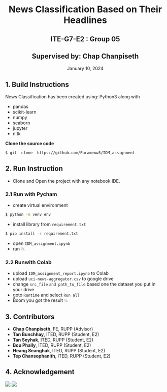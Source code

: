 <div style='text-align: center;'>
<h1>News Classification Based on Their Headlines</h1>
<h2>ITE-G7-E2 : Group 05</h2>
<h2>Supervised by: Chap Chanpiseth</h2>
 January 10, 2024
</div>

## 1. Build Instructions

News Classification has been created using: Python3 along with 
* pandas
* scikit-learn
* numpy
* seaborn
* jupyter
* nltk

**Clone the source code**
```sh
$ git  clone  https://github.com/Parameow3/IDM_assignment
```

## 2. Run Instruction
- Clone and Open the project with any notebook IDE.
### 2.1 Run with Pycham
- create virtual environment 
```sh
$ python -m venv env
```
- install library from `requirement.txt`
```sh
$ pip install -r requirement.txt
```
- open `IDM_assignment.ipynb` 
- run 💥
### 2.2 Runwith Colab 
- upload `IDM_assignment_report.ipynb` to Colab
- upload `uci-news-aggregator.csv` to google drive 
- change `src_file` `and path_to_file` based one the dataset you put in your drive
- goto `Runtime` and select `Run all`
- Boom you got the result 💥

## 3. Contributors
- **Chap Chanpiseth**, FE, RUPP (Advisor)
- **Tan Bunchhay**, ITED, RUPP (Student, E2)
- **Tan Seyhak**, ITED, RUPP (Student, E2)
- **Bou Phally**, ITED, RUPP (Student, E2)
- **Heang Seanghak**, ITED, RUPP (Student, E2)
- **Tep Chansophanith**, ITED, RUPP (Student, E2)
## 4. Acknowledgement
![](https://github.com/akara-podcast/akara-podcast/blob/master/fe.jfif)  ![](https://github.com/akara-podcast/akara-podcast/blob/master/rupp.png)
